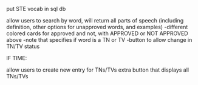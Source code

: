put STE vocab in sql db

allow users to search by word, will return all parts of speech (including  definition, other options for unapproved words, and examples)
	-different colored cards for approved and not, with APPROVED or NOT APPROVED above
	-note that specifies if word is a TN or TV
	-button to allow change in TN/TV status

IF TIME:

allow users to create new entry for TNs/TVs
extra button that displays all TNs/TVs


